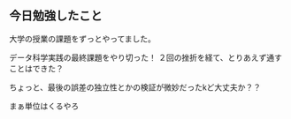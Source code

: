 ## 今日勉強したこと
大学の授業の課題をずっとやってました。

データ科学実践の最終課題をやり切った！
２回の挫折を経て、とりあえず通すことはできた？

ちょっと、最後の誤差の独立性とかの検証が微妙だったkど大丈夫か？？

まぁ単位はくるやろ
